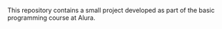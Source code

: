 This repository contains a small project developed as part of the basic programming course at Alura.
